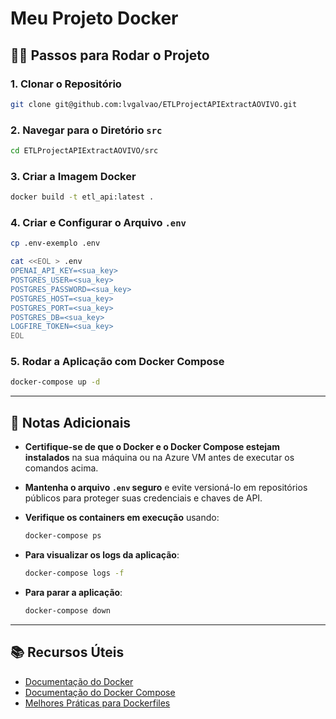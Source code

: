 # Meu Projeto Docker

## 🏃‍♂️ Passos para Rodar o Projeto

### 1. Clonar o Repositório

```bash
git clone git@github.com:lvgalvao/ETLProjectAPIExtractAOVIVO.git
```

### 2. Navegar para o Diretório `src`

```bash
cd ETLProjectAPIExtractAOVIVO/src
```

### 3. Criar a Imagem Docker

```bash
docker build -t etl_api:latest .
```

### 4. Criar e Configurar o Arquivo `.env`

```bash
cp .env-exemplo .env

cat <<EOL > .env
OPENAI_API_KEY=<sua_key>
POSTGRES_USER=<sua_key>
POSTGRES_PASSWORD=<sua_key>
POSTGRES_HOST=<sua_key>
POSTGRES_PORT=<sua_key>
POSTGRES_DB=<sua_key>
LOGFIRE_TOKEN=<sua_key>
EOL
```

### 5. Rodar a Aplicação com Docker Compose

```bash
docker-compose up -d
```

---

## 📌 Notas Adicionais

- **Certifique-se de que o Docker e o Docker Compose estejam instalados** na sua máquina ou na Azure VM antes de executar os comandos acima.
  
- **Mantenha o arquivo `.env` seguro** e evite versioná-lo em repositórios públicos para proteger suas credenciais e chaves de API.

- **Verifique os containers em execução** usando:

  ```bash
  docker-compose ps
  ```

- **Para visualizar os logs da aplicação**:

  ```bash
  docker-compose logs -f
  ```

- **Para parar a aplicação**:

  ```bash
  docker-compose down
  ```

---


## 📚 Recursos Úteis

- [Documentação do Docker](https://docs.docker.com/)
- [Documentação do Docker Compose](https://docs.docker.com/compose/)
- [Melhores Práticas para Dockerfiles](https://docs.docker.com/develop/develop-images/dockerfile_best-practices/)